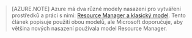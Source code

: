 > [AZURE.NOTE] Azure má dva různé modely nasazení pro vytváření prostředků a práci s nimi: [Resource Manager a klasický model](../articles/resource-manager-deployment-model.md). Tento článek popisuje použití obou modelů, ale Microsoft doporučuje, aby většina nových nasazení používala model Resource Manager.


<!--HONumber=Aug16_HO4-->


